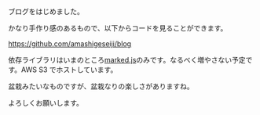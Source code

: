 <!--
title: ブログはじめました
url: /2023/03/first_commit
published: 2023/03/12
-->

ブログをはじめました。

かなり手作り感のあるもので、以下からコードを見ることができます。

https://github.com/amashigeseiji/blog

依存ライブラリはいまのところ[marked.js](https://marked.js.org/)のみです。なるべく増やさない予定です。AWS S3 でホストしています。

盆栽みたいなものですが、盆栽なりの楽しさがありますね。

よろしくお願いします。
